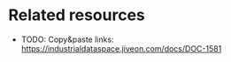 

# Related resources
- TODO: Copy&paste links: https://industrialdataspace.jiveon.com/docs/DOC-1581
